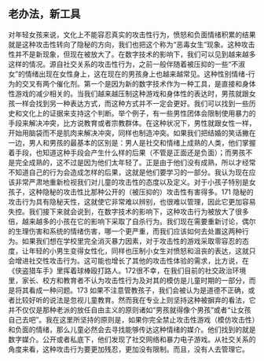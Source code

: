 ## 老办法，新工具

对年轻女孩来说，文化上不能容忍真实的攻击性行为，愤怒和负面情绪积累的结果就是这种攻击性转向了隐秘的方向，我们也把这个称为“恶毒女生”现象。这种攻击性并不是新现象，但现在被放大了。在数字技术的影响下，我们可以见到越来越多这样的情况。源自社交关系的攻击性行为，之前一般伴随着被压抑的一些“不淑女”的情绪出现在女性身上，这在现在的男孩身上也越来越常见。这种性别情绪-行为的交叉有两个催化剂。第一个是因为新的数字技术作为一种工具，是直接和身体性游戏的减少相关的。当我们越来越压制这种游戏和身体性的表达时，男孩就跟女孩一样会找到另一种表达方式，而这种方式并不一定会更好。我们可以找到一些历史和文化上的证据来支持这个判断。举个例子，有一些男性团体会限制使用暴力的手段来解决冲突，比方说教育或者宗教群体。在这种状况下，男性就跟女性一样，开始用脑袋而不是肌肉来解决冲突，同样也制造冲突。如果我们把结婚的笑话撇在一边，男人和男孩的最基本的区别是：男人是社交和情绪上成熟的人类，他们掌握着手段，也知道这种手段会产生什么样的后果（不管是正面还是负面）；而男孩不是完全成熟的，这不过是因为他们太年轻了。正是由于他们没有成熟，所以才经常不知道自己的行为会造成怎样的后果，这就是他们要学习的一部分。我认为现在应该非常严肃地重新检视我们对儿童的攻击性的态度以及定义。对于小孩子特别是女孩子，这种隐秘的攻击性比那种公开的（被压抑的）攻击性有害得多。171 隐秘的攻击行为具有隐秘天性，这就使它非常难以辨别，也很难以管理，因此它更加容易失控。我们接下来就会说到，在数字技术的影响下，这种攻击行为被放大了很多倍，越来越多的小孩在它的影响下采取了自杀行为。我们现在需要重新讨论，偶尔的生理伤害和系统的情绪伤害，哪一个更严重，而我们应该如何去处置这两种行为。如果我们想在学校里完全消灭暴力因素，对于攻击性的游戏采取零容忍的态度，让年轻的小男生变得女性化，同样也压制小女生对愤怒和沮丧的表达，这就只会增进社交性攻击行为。这可能也增长了其他的攻击性体验的需求，比方说，在《侠盗猎车手》里挥着球棒殴打路人。172很不幸，在我们目前的社交政治环境里，家长、校方和教育者不认为攻击性行为及对其的模仿是儿童时期的一部分，而是将其看成一种问题。173 如果不注意管教孩子，我们会被认为是道德不正确，或者比较好听的说法是忽视儿童教育。然而我在专业上则坚持这种被摒弃的看法，它并不仅仅是那种老派的放任自由主义的原则诸如“男孩就得像个男孩”或者“让女孩自己去吧”。我在这里所坚持的原则是，如果你完全禁止攻击性游戏（模仿攻击性）和负面的情绪，那么儿童必然会去寻找能够传达这种情绪的媒介。他们找到的就是数字媒介。公开或者私底下，他们发现了社交网络和暴力电子游戏。从社交关系的角度来看，这种攻击行为要更加残忍，更加没有限制。而且，没有人去管理它。